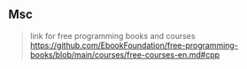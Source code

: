 ## Msc
>link for free programming books and courses
>https://github.com/EbookFoundation/free-programming-books/blob/main/courses/free-courses-en.md#cpp
